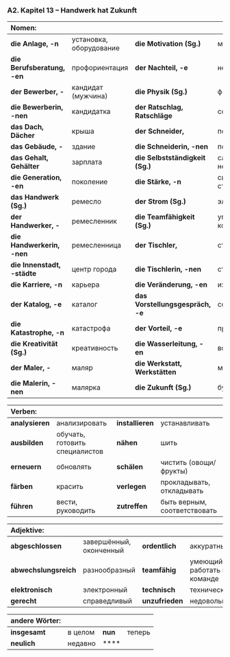 ### A2. Kapitel 13 – Handwerk hat Zukunft

| **Nomen:** ||||
|:---|:---|:---|:---|
| **die Anlage, -n** | установка, оборудование | **die Motivation (Sg.)** | мотивация |
| **die Berufsberatung, -en** | профориентация | **der Nachteil, -e** | недостаток |
| **der Bewerber, -** | кандидат (мужчина) | **die Physik (Sg.)** | физика |
| **die Bewerberin, -nen** | кандидатка | **der Ratschlag, Ratschläge** | совет |
| **das Dach, Dächer** | крыша | **der Schneider,** | портной |
| **das Gebäude, -** | здание | **die Schneiderin, -nen** | портниха |
| **das Gehalt, Gehälter** | зарплата | **die Selbstständigkeit (Sg.)** | самостоятельность, независимость |
| **die Generation, -en** | поколение | **die Stärke, -n** | сила, сильная сторона |
| **das Handwerk (Sg.)** | ремесло | **der Strom (Sg.)** | электричество |
| **der Handwerker, -** | ремесленник | **die Teamfähigkeit (Sg.)** | умение работать в команде |
| **die Handwerkerin, -nen** | ремесленница | **der Tischler,** | столяр |
| **die Innenstadt, -städte** | центр города | **die Tischlerin, -nen** | столярка |
| **die Karriere, -n** | карьера | **die Veränderung, -en** | изменение |
| **der Katalog, -e** | каталог | **das Vorstellungsgespräch, -e** | собеседование |
| **die Katastrophe, -n** | катастрофа | **der Vorteil, -e** | преимущество |
| **die Kreativität (Sg.)** | креативность | **die Wasserleitung, -en** | водопровод |
| **der Maler, -** | маляр | **die Werkstatt, Werkstätten** | мастерская |
| **die Malerin, -nen** | малярка | **die Zukunft (Sg.)** | будущее |


| **Verben:** ||||
|:---|:---|:---|:---|
| **analysieren** | анализировать | **installieren** | устанавливать |
| **ausbilden** | обучать, готовить специалистов | **nähen** | шить |
| **erneuern** | обновлять | **schälen** | чистить (овощи/фрукты) |
| **färben** | красить | **verlegen** | прокладывать, откладывать |
| **führen** | вести, руководить | **zutreffen** | быть верным, соответствовать |


| **Adjektive:** ||||
|:---|:---|:---|:---|
| **abgeschlossen** | завершённый, оконченный | **ordentlich** | аккуратный |
| **abwechslungsreich** | разнообразный | **teamfähig** | умеющий работать в команде |
| **elektronisch** | электронный | **technisch** | технический |
| **gerecht** | справедливый | **unzufrieden** | недовольный |


| **andere Wörter:** ||||
|:---|:---|:---|:---|
| **insgesamt** | в целом | **nun** | теперь |
| **neulich** | недавно | **** |  |

